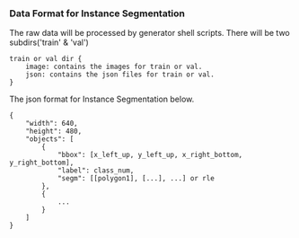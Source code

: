 ### Data Format for Instance Segmentation

The raw data will be processed by generator shell scripts. There will be two subdirs('train' & 'val')

```
train or val dir {
    image: contains the images for train or val.
    json: contains the json files for train or val.
}
```

The json format for Instance Segmentation below.

```
{
    "width": 640,
    "height": 480,
    "objects": [
        {
            "bbox": [x_left_up, y_left_up, x_right_bottom, y_right_bottom],
            "label": class_num,
            "segm": [[polygon1], [...], ...] or rle
        },
        {
            ...
        }
    ]
}
```
